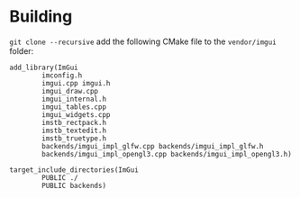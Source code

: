 # Building
`git clone --recursive`
add the following CMake file to the `vendor/imgui` folder:
```
add_library(ImGui
        imconfig.h
        imgui.cpp imgui.h
        imgui_draw.cpp
        imgui_internal.h
        imgui_tables.cpp
        imgui_widgets.cpp
        imstb_rectpack.h
        imstb_textedit.h
        imstb_truetype.h
        backends/imgui_impl_glfw.cpp backends/imgui_impl_glfw.h
        backends/imgui_impl_opengl3.cpp backends/imgui_impl_opengl3.h)

target_include_directories(ImGui
        PUBLIC ./
        PUBLIC backends)
```